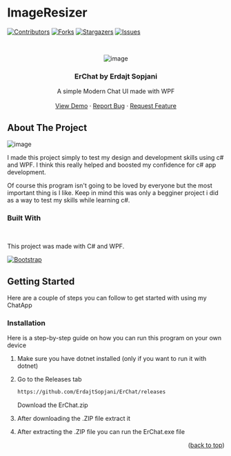 # ImageResizer
<a name="readme-top"></a>


[![Contributors][contributors-shield]][contributors-url]
[![Forks][forks-shield]][forks-url]
[![Stargazers][stars-shield]][stars-url]
[![Issues][issues-shield]][issues-url]


<!-- PROJECT LOGO -->
<br />
<div align="center">
  
  ![image](https://github.com/ErdajtSopjani/ErChat/assets/120386306/a1317e24-1445-4f76-af9b-368b11c11a8f)


  <h3 align="center">ErChat by Erdajt Sopjani</h3>

  <p align="center">
    A simple Modern Chat UI made with WPF
    <br />
    <br />
    <a href="https://github.com/ErdajtSopjani/ImageResizer">View Demo</a>
    ·
    <a href="https://github.com/ErdajtSopjani/ImageResizer/issues">Report Bug</a>
    ·
    <a href="https://github.com/ErdajtSopjani/ImageResizer/issues">Request Feature</a>
  </p>
</div>


<!-- ABOUT THE PROJECT -->
## About The Project

![image](https://github.com/ErdajtSopjani/ErChat/assets/120386306/51de8447-87f1-4661-a8ea-06b52c9337c7)



I made this project simply to test my design and development skills using c# and WPF.
I think this really helped and boosted my confidence for c# app development.


Of course this program isn't going to be loved by everyone but the most important thing is I like.
Keep in mind this was only a begginer project i did as a way to test my skills while learning c#.




### Built With
<br>

This project was made with C# and WPF.



[![Bootstrap][Bootstrap.com]][Bootstrap-url]





<!-- GETTING STARTED -->
## Getting Started

Here are a couple of steps you can follow to get started with using my ChatApp

### Installation

  Here is a step-by-step guide on how you can run this program on your own device

1. Make sure you have dotnet installed (only if you want to run it with dotnet)

2. Go to the Releases tab
   ```sh
   https://github.com/ErdajtSopjani/ErChat/releases
   ```
   Download the ErChat.zip
   
3. After downloading the .ZIP file extract it
   
   
4. After extracting the .ZIP file you can run the ErChat.exe file


<p align="right">(<a href="#readme-top">back to top</a>)</p>



<!-- MARKDOWN LINKS & IMAGES -->
<!-- https://www.markdownguide.org/basic-syntax/#reference-style-links -->
[contributors-shield]: https://img.shields.io/github/contributors/ErdajtSopjani/ImageResizer?style=for-the-badge
[contributors-url]: https://github.com/ErdajtSopjani/ImageResizer/graphs/contributors
[forks-shield]: https://img.shields.io/github/forks/ErdajtSopjani/ImageResizer?style=for-the-badge
[forks-url]: https://github.com/ErdajtSopjani/ImageResizer/network/members
[stars-shield]: https://img.shields.io/github/stars/ErdajtSopjani/ImageResizer?style=for-the-badge
[stars-url]: https://github.com/ErdajtSopjani/ImageResizer/stargazers
[issues-shield]: https://img.shields.io/github/issues/ErdajtSopjani/ImageResizer?style=for-the-badge
[issues-url]: https://github.com/ErdajtSopjani/ImageResizer/issues
[Bootstrap.com]: https://img.shields.io/github/languages/top/ErdajtSopjani/ImageResizer?color=purple&style=for-the-badge
[Bootstrap-url]: https://dotnet.microsoft.com/en-us/download
